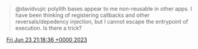 > @davidvujic polylith bases appear to me non\-reusable in other apps\. I have been thinking of registering callbacks and other reversals/depedency injection, but I cannot escape the entrypoint of execution\. Is there a trick?

<img src="../../media/tweet.ico" width="12" /> [Fri Jun 23 21:18:36 +0000 2023](https://twitter.com/DromerDenker/status/1672353486887895040)